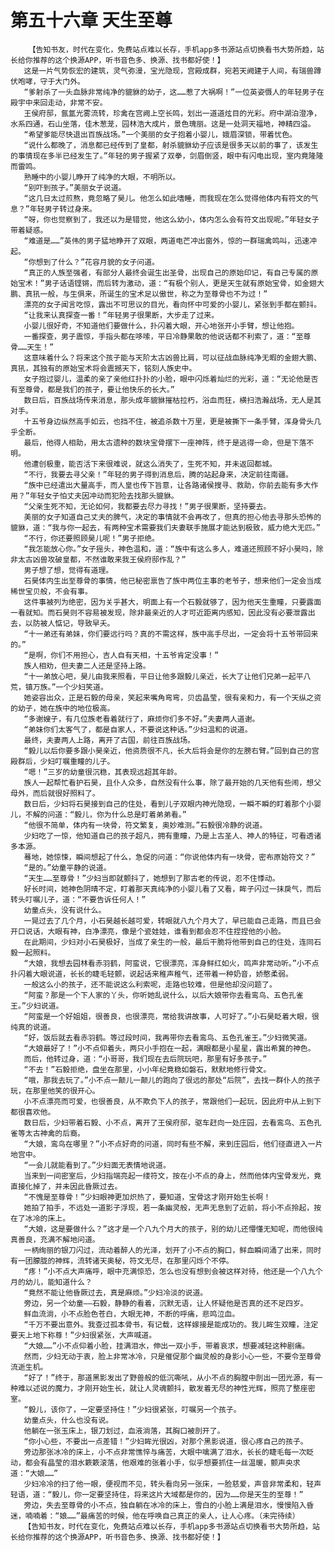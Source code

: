 # 第五十六章 天生至尊
        【告知书友，时代在变化，免费站点难以长存，手机app多书源站点切换看书大势所趋，站长给你推荐的这个换源APP，听书音色多、换源、找书都好使！】
       这是一片气势恢宏的建筑，灵气弥漫，宝光隐现，宫殿成群，宛若天阙建于人间，有瑞兽蹲伏咆哮，守于大门外。
       “爹射杀了一头血脉非常纯净的貔貅的幼子，这……惹了大祸啊！”一位英姿慑人的年轻男子在殿宇中来回走动，非常不安。
       王侯府邸，氤氲光雾流转，珍禽在宫阙上空长鸣，划出一道道炫目的光彩。府中湖泊澄净，水系四通，石山坐落，佳木葱茏，园林浩大成片，景色瑰丽。这是一处洞天福地，神精四溢。
       “希望爹能尽快退出百族战场。”一个美丽的女子抱着小婴儿，娥眉深锁，带着忧色。
       “说什么都晚了，消息都已经传到了皇都，射杀貔貅幼子应该是很多天以前的事了，该发生的事情现在多半已经发生了。”年轻的男子握紧了双拳，剑眉倒竖，眼中有闪电出现，室内竟隆隆而雷鸣。
       熟睡中的小婴儿睁开了纯净的大眼，不明所以。
       “别吓到孩子。”美丽女子说道。
       “这几日太过煎熬，竟忽略了昊儿。他怎么如此嗜睡，而我现在怎么觉得他体内有符文的气息？”年轻男子转过身来。
       “呀，你也觉察到了，我还以为是错觉，他这么幼小，体内怎么会有符文出现呢。”年轻女子带着疑惑。
       “难道是……”英伟的男子猛地睁开了双眼，两道电芒冲出窗外，惊的一群瑞禽鸣叫，迅速冲起。
       “你想到了什么？”花容月貌的女子问道。
       “真正的人族至强者，有部分人最终会诞生出圣骨，出现自己的原始印记，有自己专属的原始宝术！”男子话语铿锵，而后转为激动，道：“有极个别人，更是天生就有原始宝骨，如金翅大鹏、真犼一般，与生俱来，所诞生的宝术足以傲世，称之为至尊骨也不为过！”
       漂亮的女子闻言吃惊，露出不可思议的目光，看向怀中可爱的小婴儿，紧张到手都在颤抖。
       “让我来认真探查一番！”年轻男子很果断，大步走了过来。
       小婴儿很好奇，不知道他们要做什么，扑闪着大眼，开心地张开小手臂，想让他抱。
       一番探查，男子震惊，手指头都在哆嗦，平日冷静果敢的他说话都不利索了，道：“至尊骨……天生！”
       这意味着什么？将来这个孩子能与天阶太古凶兽比肩，可以征战血脉纯净无暇的金翅大鹏、真犼，其独有的原始宝术将会震撼天下，铭刻人族史中。
       女子抱过婴儿，温柔的亲了亲他红扑扑的小脸，眼中闪烁着灿烂的光彩，道：“无论他是否有至尊骨，都是我们的孩子，要让他快乐的长大。”
       数日后，百族战场传来消息，那头成年貔貅摧枯拉朽，浴血而狂，横扫浩瀚战场，无人是其对手。
       十五爷身边纵然高手如云，也挡不住，被追杀数十万里，更是被撕下一条手臂，浑身骨头几乎全断。
       最后，他得人相助，用太古遗种的数块宝骨摆下一座神阵，终于是逃得一命，但是下落不明。
       他遭创极重，能否活下来很难说，就这么消失了，生死不知，并未返回都城。
       “不行，我要去寻父亲！”年轻的男子得到消息后，腾的站起身来，决定前往南疆。
       “族中已经遣出大量高手，而人皇也传下旨意，让各路诸侯搜寻、救助，你前去能有多大作用？”年轻女子怕丈夫因冲动而犯险去找那头貔貅。
       “父亲生死不知，无论如何，我都要去尽力寻找！”男子很果断，坚持要去。
       美丽的女子知道自己丈夫的脾气，决定的事情就不会再改了，但真的担心他去寻那头恐怖的貔貅，道：“我与你一起去，有两种宝术需要我们夫妻联手施展才能达到极致，威力绝大无匹。”
       “不行，你还要照顾昊儿呢！”男子拒绝。
       “我怎能放心你。”女子摇头，神色温和，道：“族中有这么多人，难道还照顾不好小昊吗，除非太古凶兽攻破皇都，不然谁敢来我王侯府邸作乱？”
       男子想了想，觉得有道理。
       石昊体内生出至尊骨的事情，他已秘密禀告了族中两位主事的老爷子，想来他们一定会当成稀世宝贝般，不会有事。
       这件事被列为绝密，因为关乎甚大，明面上有一个石毅就够了，因为他天生重瞳，只要露面一看就知。而石昊则不容易被发现，除非最亲近的人才可近距离内感知，因此没有必要泄露出去，以防被人惦记，导致早夭。
       “十一弟还有弟妹，你们要远行吗？真的不需这样，族中高手尽出，一定会将十五爷带回来的。”
       “是啊，你们不用担心，吉人自有天相，十五爷肯定没事！”
       族人相劝，但夫妻二人还是坚持上路。
       “十一弟放心吧，昊儿由我来照看，平日让他多跟毅儿亲近，长大了让他们兄弟一起平八荒，镇万族。”一个少妇笑道。
       她姿容出众，正是石毅的母亲，笑起来嘴角弯弯，贝齿晶莹，很有亲和力，有一个天纵之资的幼子，她在族中的地位极高。
       “多谢嫂子，有几位族老看着就行了，麻烦你们多不好。”夫妻两人道谢。
       “弟妹你们太客气了，都是自家人，不要说这种话。”少妇温和的说道。
       最终，夫妻两人上路，离开了古国，前往百族战场。
       “毅儿以后你要多跟小昊亲近，他资质很不凡，长大后将会是你的左膀右臂。”回到自己的宫殿群后，少妇叮嘱重瞳的儿子。
       “嗯！”三岁的幼童很沉稳，其表现远超其年龄。
       族人一起帮忙看护石昊，且仆人众多，自然没有什么事，除了最开始的几天他有些闹，想父母外，而后就很好照料了。
       数日后，少妇将石昊接到自己的住处，看到儿子双眼内神光隐现，一瞬不瞬的盯着那个小婴儿，不解的问道：“毅儿，你为什么总是盯着弟弟看。”
       “他很不简单，体内有一块骨，符文繁复，奥妙难测。”石毅很冷静的说道。
       少妇吃了一惊，他知道自己的孩子超凡，拥有重瞳，乃是上古圣人、神人的特征，可看透诸多本源。
       蓦地，她惊悚，瞬间想起了什么，急促的问道：“你说他体内有一块骨，密布原始符文？”
       “是的。”幼童平静的说道。
       “天生……至尊骨！”少妇当即就颤抖了，她想到了那古老的传说，忍不住悸动。
       好长时间，她神色阴晴不定，盯着那天真纯净的小婴儿看了又看，眸子闪过一抹戾气，而后转头叮嘱儿子，道：“不要告诉任何人！”
       幼童点头，没有说什么。
       一晃过去了几个月，小石昊越长越可爱，转眼就八九个月大了，早已能自己走路，而且已会开口说话，大眼有神，白净漂亮，像是个瓷娃娃，谁看到都会忍不住捏捏他的小脸。
       在此期间，少妇对小石昊极好，当成了亲生的一般，最后干脆将他带到自己的住处，连同石毅一起照料。
       “大娘，我想去园林看赤羽鹤，阿蛮说，它很漂亮，浑身鲜红如火，鸣声非常动听。”小不点扑闪着大眼说道，长长的睫毛轻颤，说起话来稚声稚气，还带着一种奶音，娇憨柔弱。
       一般这么小的孩子，还不能说这么利索呢，走路也较难，但是他却没问题了。
       “阿蛮？那是一个下人家的丫头，你听她乱说什么，以后大娘带你去看鸾鸟、五色孔雀王。”少妇说道。
       “阿蛮是一个好姐姐，很善良，也很漂亮，常给我讲故事，人可好了。”小石昊眨着大眼，很纯真的说道。
       “好，饭后就去看赤羽鹤。等过段时间，我再带你去看鸾鸟、五色孔雀王。”少妇微笑道。
       “大娘最好了！”小不点仰着头，两只小手抱在一起，满眼都是小星星，露出希冀的神色。
       而后，他转过身，道：“小哥哥，我们现在去后院玩吧，那里有好多孩子。”
       “不去！”石毅拒绝，盘坐在那里，小小年纪竟稳如磐石，默默地修行骨文。
       “哦，那我去玩了。”小不点一颠儿一颠儿的跑向了很远的那处“后院”，去找一群仆人的孩子玩，在那里他笑的很开心。
       小不点漂亮而可爱，也很善良，从不欺负下人的孩子，常跟他们一起玩，因此府中从上到下都很喜欢他。
       数日后，少妇带着石毅、小不点，离开了王侯府邸，驱车赶向一处庄园，去看鸾鸟、五色孔雀等太古神禽的后裔。
       “大娘，鸾鸟在哪里？”小不点好奇的问道，同时有些不解，来到庄园后，他们径直进入一片地宫中。
       “一会儿就能看到了。”少妇面无表情地说道。
       当来到一间密室后，少妇指端亮起一缕符文，按在小不点的身上，然而他体内宝骨发光，竟直接化掉了，并未因此昏厥过去。
       “不愧是至尊骨！”少妇眼神更加炽热了，要知道，宝骨这才刚开始生长啊！
       她拍了拍手，不远处一道影子浮现，若一条幽灵般，无声无息到了近前，将小不点拎起，按在了冰冷的床上。
       “大娘，这是要做什么？”这才是一个八九个月大的孩子，别的幼儿还懵懂无知呢，而他很纯真善良，充满不解地问道。
       一柄绚丽的银刀闪过，流动着醉人的光泽，划开了小不点的胸口，鲜血瞬间涌了出来，同时有一团朦胧的神辉，流转诸天奥秘，符文无尽，在那里闪烁个不停。
       “疼！”小不点大声痛呼，眼中充满惊恐，怎么也没有想到会被这样对待，他还是一个八九个月的幼儿，能知道什么？
       “竟然不能让他昏厥过去，真是麻烦。”少妇冷淡的说道。
       旁边，另一个幼童——石毅，静静的看着，沉默无语，让人怀疑他是否真的还不足四岁。
       鲜血流淌，小不点脸色苍白，大眼无神，不断的呼痛，悲鸣泣血。
       “千万不要出意外。我查过孤本骨书，有记载，这样嫁接是能成功的。我儿眸生双瞳，注定要天上地下称尊！”少妇很紧张，大声喊道。
       “大娘……”小不点仰着小脸，挂满泪水，伸出一双小手，带着哀求，想要减轻这种剧痛。
       然而，少妇无动于衷，脸上非常冰冷，只是催促那个幽灵般的身影小心一些，不要令至尊骨流逝生机。
       “好了！”终于，那道黑影发出了野兽般的低沉嘶吼，从小不点的胸膛中剖出一团光源，有一种难以述说的魔力，才刚开始生长，就让人灵魂颤抖，散发着无尽的神性光辉，照亮了整座密室。
       “毅儿，该你了，一定要坚持住！”少妇很紧张，叮嘱另一个孩子。
       幼童点头，什么也没有说。
       他躺在一张玉床上，银刀划过，血液淌落，其胸口被剖开了。
       “你小心些，不要出一点差错！”少妇眸光很凶，对那个黑影说道，很心疼自己的孩子。
       旁边那张冰冷的床上，小不点非常憔悴与痛苦，大眼中噙满了泪水，长长的睫毛每一次眨动，都会有晶莹的泪水簌簌滚落，他艰难的张着小手，似乎想要抓住一丝温暖，颤声央求道：“大娘……”
       少妇冷冷的扫了他一眼，便视而不见，转头看向另一张床，一脸慈爱，声音非常柔和，轻声轻语，道：“毅儿，你一定要坚持住，将来这片大域都是你的，因为……你是天生的至尊！”
       旁边，失去至尊骨的小不点，独自躺在冰冷的床上，雪白的小脸上满是泪水，慢慢陷入昏迷，喃喃着：“娘……”最痛苦的时候，他在呼唤自己真正的亲人，让人心疼。（未完待续）
       【告知书友，时代在变化，免费站点难以长存，手机app多书源站点切换看书大势所趋，站长给你推荐的这个换源APP，听书音色多、换源、找书都好使！】